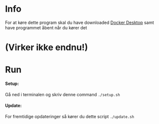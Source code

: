 # Info
For at køre dette program skal du have downloaded [Docker Desktop](https://www.docker.com/products/docker-desktop/) samt have programmet åbent når du kører det
# (Virker ikke endnu!)

# Run

#### **Setup**:

Gå ned i terminalen og skriv denne command
`./setup.sh`

#### **Update**:

For fremtidige opdateringer så kører du dette script
`./update.sh`
